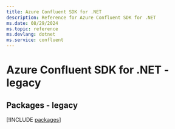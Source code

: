 ```yaml
---
title: Azure Confluent SDK for .NET
description: Reference for Azure Confluent SDK for .NET
ms.date: 08/29/2024
ms.topic: reference
ms.devlang: dotnet
ms.service: confluent
---
```

# Azure Confluent SDK for .NET - legacy
## Packages - legacy
[!INCLUDE [packages](confluent-index.md)]